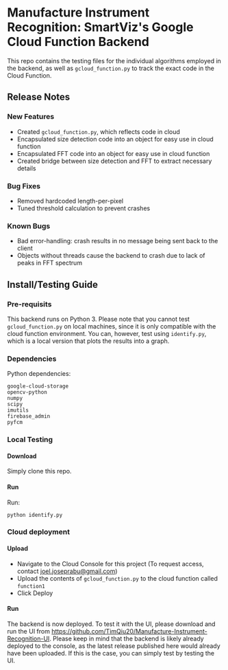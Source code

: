 # Manufacture Instrument Recognition: SmartViz's Google Cloud Function Backend
This repo contains the testing files for the individual algorithms employed in the backend, as well as ```gcloud_function.py``` to track the exact code in the Cloud Function.
 
## Release Notes

### New Features
* Created ```gcloud_function.py```, which reflects code in cloud
* Encapsulated size detection code into an object for easy use in cloud function
* Encapsulated FFT code into an object for easy use in cloud function
* Created bridge between size detection and FFT to extract necessary details
	
### Bug Fixes
* Removed hardcoded length-per-pixel
* Tuned threshold calculation to prevent crashes

### Known Bugs
* Bad error-handling: crash results in no message being sent back to the client
* Objects without threads cause the backend to crash due to lack of peaks in FFT spectrum


## Install/Testing Guide

### Pre-requisits
This backend runs on Python 3. Please note that you cannot test ```gcloud_function.py``` on local machines, since it is only compatible with the cloud function environment. You can, however, test using ```identify.py```, which is a local version that plots the results into a graph.
	
### Dependencies
Python dependencies:
```
google-cloud-storage
opencv-python
numpy
scipy
imutils
firebase_admin
pyfcm
```

### Local Testing
#### Download
Simply clone this repo.

#### Run
Run:
```
python identify.py
```

### Cloud deployment
#### Upload
* Navigate to the Cloud Console for this project (To request access, contact joel.joseprabu@gmail.com)
* Upload the contents of ```gcloud_function.py``` to the cloud function called ```function1```
* Click Deploy

#### Run
The backend is now deployed. To test it with the UI, please download and run the UI from https://github.com/TimQiu20/Manufacture-Instrument-Recognition-UI.
Please keep in mind that the backend is likely already deployed to the console, as the latest release published here would already have been uploaded. If this is the case, you can simply test by testing the UI.
